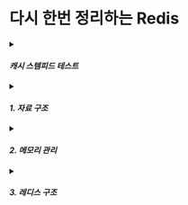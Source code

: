 # 다시 한번 정리하는 Redis  

<details markdown="1">
<summary> 
 
#### ***캐시 스템피드 테스트***  </summary>  

<img width="694" alt="스크린샷 2025-03-23 오후 5 54 21" src="https://github.com/user-attachments/assets/0aae417d-470f-4846-bf3b-fcfc97d4b260" />

-- TODO  
테스트 시나리오
1. 캐시 전략 적용 (Look Aside)  
2. TTL 만료 시 여러 요청이 DB에 몰리도록 설계  
3. 솔루션 탐색 및 기록  















</details>


<details markdown="1">
<summary> 

#### ***1. 자료 구조***  </summary>  

 
## 자료구조  
- String
```
최대 512MB 크기의 값을 저장 가능  
- SET key value: 키에 값을 저장  
- GET key: 키의 값을 조회
- INCR key: 값 증가 (정수)
- DECR key: 값 감소 (정수)
- APPEND key value: 문자열 뒤에 값 추가
- SETEX key seconds value: 특정 시간 후 만료되는 값 저장

-> 사용 예시: 캐싱, 카운터, 세션 관리, 분산 락 구현 (SETNX)
```


- List  
양방향 연결 리스트 (Linked List)  
순서가 있는 데이터 저장 가능  
```
- LPUSH, RPUSH → 값 삽입 (앞/뒤)
- LPOP, RPOP → 값 제거 (앞/뒤)
- LRANGE key start stop → 범위 조회
- LREM key count value → 특정 값 삭제

-> 사용 예시: 메시지 큐, 작업 대기열, 채팅 로그 저장
```

- Set  
중복이 없는 데이터 저장  
```
- SADD key value: 값 추가
- SREM key value: 값 삭제
- SMEMBERS key: 모든 값 조회
- SISMEMBER key value: 특정 값 존재 여부 확인
- SUNION key1 key2: 합집합
- SINTER key1 key2: 교집합
- SDIFF key1 key2: 차집합

-> 사용 예시: 유니크한 데이터 저장 (태그, 사용자 ID 저장, 팔로우/팔로워 시스템)
```

- Sorted Set  
Set + Score 기반 정렬 기능  
값에 점수(Score) 를 부여하여 자동 정렬  
```
- ZADD key score value: 값 추가 (점수와 함께)
- ZREM key value: 값 삭제
- ZRANGE key start stop [WITHSCORES]: 범위 조회 (낮은 순)
- ZREVRANGE key start stop [WITHSCORES]: 범위 조회 (높은 순)
- ZRANK key value: 특정 값의 순위 조회 (낮은 순)
- ZREVRANK key value: 특정 값의 순위 조회 (높은 순)

-> 사용 예시: 리더보드, 순위 시스템, 대기열 우선순위 관리
```

- Hash  
Key-Value 형태의 데이터를 저장하는 Map  
작은 객체(예: JSON-like 데이터) 저장에 유리  
```
- HSET key field value: 필드 추가
- HGET key field: 특정 필드 조회
- HGETALL key: 모든 필드와 값 조회
- HDEL key field: 특정 필드 삭제
- HINCRBY key field increment: 값 증가

-> 사용 예시: 사용자 프로필 데이터 저장, 캐싱된 객체 저장
```


- Bitmap  
비트 단위 저장 (0과 1)  
특정 비트 위치를 설정하고 조회 가능  
```
- SETBIT key offset value (0|1): 특정 위치 비트 설정
- GETBIT key offset: 특정 위치 비트 값 가져오기
- BITCOUNT key: 1의 개수 카운트

-> 사용 예시: 출석 체크, 이벤트 참여 여부 관리
```

- HyperLogLog
근사치 중복 제거 (Cardinality Estimation)    
정확한 개수를 저장하지 않고, 약간의 오차를 허용하며 큰 데이터셋의 유니크한 개수를 빠르게 계산  
```
- PFADD key value: 값 추가
- PFCOUNT key: 고유 개수 조회

-> 사용 예시: UV (Unique Visitor) 카운팅, 대규모 데이터 집계
```

- Geospatial  
위도/경도 데이터를 저장하고 거리 계산 가능  
```
- GEOADD key longitude latitude member: 좌표 추가
- GEODIST key member1 member2 [unit]: 두 지점 거리 계산
- GEORADIUS key longitude latitude radius unit: 반경 내 위치 찾기

-> 사용 예시: 가까운 매장 찾기, 배달 서비스
```

- Stream
Kafka와 유사한 메시징 시스템
```
- XADD key * field value: 스트림 메시지 추가
- XREAD COUNT n STREAMS key id: 새로운 메시지 읽기
- XGROUP CREATE key groupname id: 소비자 그룹 생성

-> 사용 예시: 로그 시스템, 실시간 데이터 처리
```


</details>  





<details markdown="1">
<summary> 

#### ***2. 메모리 관리***  </summary>  



## 2. 레디스의 메모리 관리  

레디스는 In-memory형 데이터 베이스이다.   
이것은 디스크에 정보를 저장하는 RDBMS(MySQL, Oracle)와 다르게 RAM에 데이터를 저장하여 읽기와 쓰기를 할 때 더 빠른 결과를 제공한다.  

- Physical Memory 이상을 사용할 때 Swap 발생
Redis는 In-Memory 데이터베이스이므로 물리 메모리(RAM) 내에서 모든 데이터를 처리해야한다.  
하지만 Redis가 할당된 물리 메모리를 초과하면, 운영체제(OS)는 Swap 공간(디스크의 가상 메모리)을 사용하게 되는데,  
이때 심각한 성능 저하가 발생할 수 있다.  
```
**(1) Redis가 사용할 수 있는 물리 메모리 초과**
- Redis가 사용하는 메모리(used_memory_rss)가 서버의 RAM 용량을 초과하면 Swap이 발생할 수 있음.
- maxmemory 설정이 없거나 너무 크면, Redis가 계속 데이터를 저장하며 메모리가 부족해질 수 있음.

레디스에 Max Memory를 설정해놓으면 랜덤한 Key를 지우거나 Expire 목록에 있는 데이터를 지우고 메모리를 확보해주는 옵션이다.
레디스는 jmalloc을 통해 메모리를 관리를 해주는데 jmalloc은 실제 우리가 1 Byte만 사용한다 하더라도 4096Byte를 할당해주는데 이유는 페이지 단위로 할당을 해주기 때문.
jmalloc에서 메모리를 해제 했다고 하지만 실제로 메모리를 잡고 있는 경우도 있다. 

**(2) OS의 메모리 오버커밋 (Overcommit) 설정 문제**
- 리눅스는 기본적으로 메모리를 과도하게 할당할 수 있도록 설정되어 있음.
- 물리 메모리를 초과하면 Swap이 활성화됨.
해결 방법: overcommit_memory 설정 조정

**(3) Copy-On-Write & 페이징 기법**
Copy-On-Write(COW)는 프로세스가 fork(복제)될 때 메모리 페이지를 공유하다가, 변경이 발생하면 복사하는 기법.
Redis에서 BGSAVE, BGREWRITEAOF 같은 백그라운드 작업을 실행하면 Copy-On-Write(COW) 기법이 적용된다.  

1️⃣ BGSAVE → RDB 스냅샷 저장 시 fork() 실행
BGSAVE는 Redis의 RDB 파일(스냅샷)을 생성하는 과정.
주기적으로 전체 데이터를 디스크에 저장하여, Redis가 재시작될 때 데이터를 복원할 수 있도록 보장함.
실행되면 백그라운드에서 fork()를 실행하여 새로운 프로세스를 생성하고, 기존 데이터를 .rdb 파일로 저장함.

- BGSAVE가 발생하는 이유
1️⃣ save 설정에 따라 자동 실행됨
2️⃣ BGSAVE 명령어를 수동 실행한 경우
3️⃣ Redis가 종료될 때 설정에 따라 자동 실행됨 (stop-writes-on-bgsave-error yes)



2️⃣ BGREWRITEAOF → AOF 파일 리라이트 시 fork() 실행
BGREWRITEAOF는 AOF(Append Only File) 로그를 최적화하는 과정.
Redis는 AOF 방식으로 모든 변경 사항을 파일에 기록하지만, 시간이 지나면서 AOF 파일 크기가 기하급수적으로 커질 수 있음.
이를 방지하기 위해 기존 AOF 파일을 최적화하여 더 작은 크기로 다시 작성하는 과정이 필요함.

- BGREWRITEAOF가 발생하는 이유
1️⃣ AOF 파일이 너무 커지면 자동 실행됨
2️⃣ BGREWRITEAOF 명령을 수동으로 실행한 경우
3️⃣ Redis가 재시작되면서 AOF 파일이 최적화될 필요가 있을 때


🔹 Fork 발생 시 동작 과정  
Redis는 fork()를 호출하여 새로운 프로세스(자식 프로세스) 를 생성함.
이때, 자식 프로세스는 부모 프로세스의 메모리를 그대로 공유하며 데이터를 읽을 수 있음.
하지만, 부모 프로세스에서 새로운 데이터가 추가되거나 변경되면, OS는 변경된 페이지만 복사(Write 시 복사) 하면서 새 메모리를 할당함.
이 과정에서 메모리 사용량이 급격히 증가할 수 있음.

Copy-On-Write로 인해 발생하는 문제  
- 메모리 사용량 급증

Redis가 기존 메모리의 2배까지 필요할 수 있음.
즉, Redis가 4GB 메모리를 사용 중일 때, 추가로 4GB를 더 필요하게 될 수도 있음.
- Swap 발생 가능

Copy-On-Write 과정에서 메모리가 부족하면 OS가 Swap을 사용할 수 있음.
Swap이 발생하면 응답 속도 지연 및 성능 저하로 이어짐.
- 성능 저하

BGSAVE 또는 BGREWRITEAOF 실행 중 대량의 쓰기 작업이 발생하면 Copy-On-Write에 의해
메모리 복사가 빈번해지고, CPU와 메모리 사용량이 급증할 수 있음.


-> 페이징 기법 사용
Redis가 한 번에 많은 데이터를 변경하는 것이 아니라, 작은 단위(페이지)로 나눠서 처리하는 방식.
즉, 데이터를 조금씩 수정하면서 Copy-On-Write가 한 번에 많이 발생하는 것을 방지하는 전략.


(4) 일정 크기의 데이터 사용
메모리 파편화(Fragmentation)를 줄이고, 성능을 최적화하기 위해

- 메모리 파편화 방지
Redis는 데이터를 저장할 때 메모리 블록을 할당받는데, 크기가 크게 변하면 Jemalloc이 재조정(reallocation)하면서 메모리 파편화가 발생할 수 있음.
일정한 크기의 데이터를 유지하면 메모리 블록이 효율적으로 재사용되어 파편화가 줄어듦.

- 데이터 크기가 가변적이면 Copy-On-Write가 심해지고, 불필요한 메모리 복사가 많아져 성능이 저하됨.



```
</details>  


<details markdown="1">
<summary> 

#### ***3. 레디스 구조***  </summary>  

## 3. 레디스 구조    
Master-Replica는 데이터를 복제(Replication)하여 가용성과 읽기 성능을 높이는 구조.    
✅ 데이터를 여러 개의 Redis 인스턴스에 복제하여, 데이터 손실을 방지하고 읽기 성능을 높이는 구조  
✅ 하나의 마스터(Master)와 하나 이상의 레플리카(Replica)로 구성됨  
✅ 레플리카는 마스터의 데이터를 그대로 복사하며, 쓰기는 마스터에서만 가능  
✅ 트래픽이 많아질 경우 Replica를 추가하여 읽기 부하를 분산할 수 있음
```  
[Master] → [Replica 1]  
 Write     Read  
          [Replica 2]  
            Read  
```

Cluster(샤딩) 은 데이터를 분산(Sharding)하여 하나의 노드에 너무 많은 데이터가 저장되는 걸 방지하는 구조.   
✅ Redis Cluster는 여러 개의 노드가 데이터를 나누어 저장하는 구조 (샤딩)  
✅ 각 노드는 데이터의 일부만 저장하며, 모든 노드가 독립적으로 동작함  
✅ 키(Hash Slot)를 기반으로 데이터가 자동으로 분산 저장됨  
✅ Cluster 모드에서는 노드가 다운되면 자동으로 장애 조치(Failover)됨  
```
[Shard 1]  →  키 범위 0 ~ 5460
[Shard 2]  →  키 범위 5461 ~ 10922
[Shard 3]  →  키 범위 10923 ~ 16383
```

### 이벤트 루프  
// TODO



## 4. O(N) 복잡도를 가지는 명령어를 주의  
Redis는 기본적으로 싱글 스레드(Single Thread) 기반으로 동작하기 때문에,  
처리 시간이 오래 걸리는 명령어(O(N) 이상)를 실행하면 전체 성능이 저하될 위험이 있음.  
해당 작업이 끝날 때까지 Redis가 다른 요청을 처리할 수 없기 때문이다.  
</details>  












